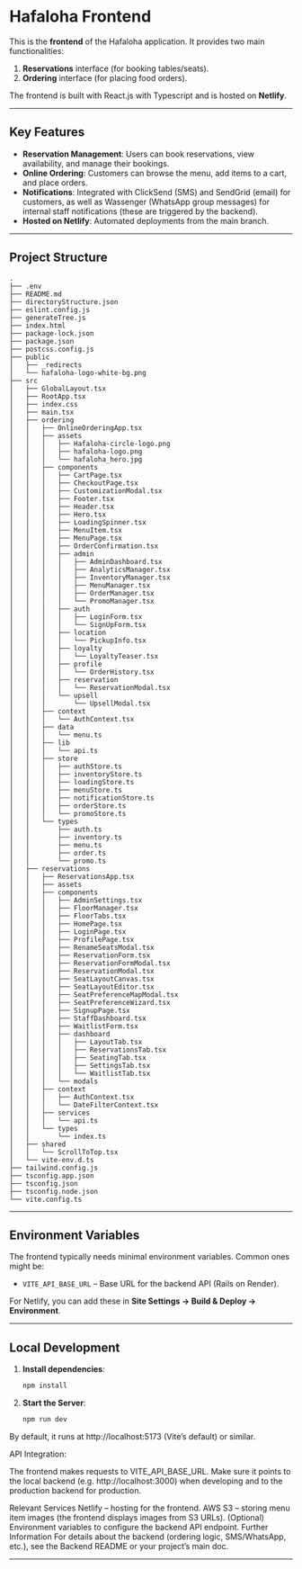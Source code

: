 # Hafaloha Frontend

This is the **frontend** of the Hafaloha application. It provides two main functionalities:
1. **Reservations** interface (for booking tables/seats).
2. **Ordering** interface (for placing food orders).

The frontend is built with React.js with Typescript and is hosted on **Netlify**.

---

## **Key Features**

- **Reservation Management**: Users can book reservations, view availability, and manage their bookings.
- **Online Ordering**: Customers can browse the menu, add items to a cart, and place orders.
- **Notifications**: Integrated with ClickSend (SMS) and SendGrid (email) for customers, as well as Wassenger (WhatsApp group messages) for internal staff notifications (these are triggered by the backend).
- **Hosted on Netlify**: Automated deployments from the main branch.

---

## **Project Structure**
```
.
├── .env
├── README.md
├── directoryStructure.json
├── eslint.config.js
├── generateTree.js
├── index.html
├── package-lock.json
├── package.json
├── postcss.config.js
├── public
│   ├── _redirects
│   └── hafaloha-logo-white-bg.png
├── src
│   ├── GlobalLayout.tsx
│   ├── RootApp.tsx
│   ├── index.css
│   ├── main.tsx
│   ├── ordering
│   │   ├── OnlineOrderingApp.tsx
│   │   ├── assets
│   │   │   ├── Hafaloha-circle-logo.png
│   │   │   ├── hafaloha-logo.png
│   │   │   └── hafaloha_hero.jpg
│   │   ├── components
│   │   │   ├── CartPage.tsx
│   │   │   ├── CheckoutPage.tsx
│   │   │   ├── CustomizationModal.tsx
│   │   │   ├── Footer.tsx
│   │   │   ├── Header.tsx
│   │   │   ├── Hero.tsx
│   │   │   ├── LoadingSpinner.tsx
│   │   │   ├── MenuItem.tsx
│   │   │   ├── MenuPage.tsx
│   │   │   ├── OrderConfirmation.tsx
│   │   │   ├── admin
│   │   │   │   ├── AdminDashboard.tsx
│   │   │   │   ├── AnalyticsManager.tsx
│   │   │   │   ├── InventoryManager.tsx
│   │   │   │   ├── MenuManager.tsx
│   │   │   │   ├── OrderManager.tsx
│   │   │   │   └── PromoManager.tsx
│   │   │   ├── auth
│   │   │   │   ├── LoginForm.tsx
│   │   │   │   └── SignUpForm.tsx
│   │   │   ├── location
│   │   │   │   └── PickupInfo.tsx
│   │   │   ├── loyalty
│   │   │   │   └── LoyaltyTeaser.tsx
│   │   │   ├── profile
│   │   │   │   └── OrderHistory.tsx
│   │   │   ├── reservation
│   │   │   │   └── ReservationModal.tsx
│   │   │   └── upsell
│   │   │       └── UpsellModal.tsx
│   │   ├── context
│   │   │   └── AuthContext.tsx
│   │   ├── data
│   │   │   └── menu.ts
│   │   ├── lib
│   │   │   └── api.ts
│   │   ├── store
│   │   │   ├── authStore.ts
│   │   │   ├── inventoryStore.ts
│   │   │   ├── loadingStore.ts
│   │   │   ├── menuStore.ts
│   │   │   ├── notificationStore.ts
│   │   │   ├── orderStore.ts
│   │   │   └── promoStore.ts
│   │   └── types
│   │       ├── auth.ts
│   │       ├── inventory.ts
│   │       ├── menu.ts
│   │       ├── order.ts
│   │       └── promo.ts
│   ├── reservations
│   │   ├── ReservationsApp.tsx
│   │   ├── assets
│   │   ├── components
│   │   │   ├── AdminSettings.tsx
│   │   │   ├── FloorManager.tsx
│   │   │   ├── FloorTabs.tsx
│   │   │   ├── HomePage.tsx
│   │   │   ├── LoginPage.tsx
│   │   │   ├── ProfilePage.tsx
│   │   │   ├── RenameSeatsModal.tsx
│   │   │   ├── ReservationForm.tsx
│   │   │   ├── ReservationFormModal.tsx
│   │   │   ├── ReservationModal.tsx
│   │   │   ├── SeatLayoutCanvas.tsx
│   │   │   ├── SeatLayoutEditor.tsx
│   │   │   ├── SeatPreferenceMapModal.tsx
│   │   │   ├── SeatPreferenceWizard.tsx
│   │   │   ├── SignupPage.tsx
│   │   │   ├── StaffDashboard.tsx
│   │   │   ├── WaitlistForm.tsx
│   │   │   ├── dashboard
│   │   │   │   ├── LayoutTab.tsx
│   │   │   │   ├── ReservationsTab.tsx
│   │   │   │   ├── SeatingTab.tsx
│   │   │   │   ├── SettingsTab.tsx
│   │   │   │   └── WaitlistTab.tsx
│   │   │   └── modals
│   │   ├── context
│   │   │   ├── AuthContext.tsx
│   │   │   └── DateFilterContext.tsx
│   │   ├── services
│   │   │   └── api.ts
│   │   └── types
│   │       └── index.ts
│   ├── shared
│   │   └── ScrollToTop.tsx
│   └── vite-env.d.ts
├── tailwind.config.js
├── tsconfig.app.json
├── tsconfig.json
├── tsconfig.node.json
└── vite.config.ts
```

---

## **Environment Variables**

The frontend typically needs minimal environment variables. Common ones might be:

- `VITE_API_BASE_URL` – Base URL for the backend API (Rails on Render).

For Netlify, you can add these in **Site Settings → Build & Deploy → Environment**.

---

## **Local Development**

1. **Install dependencies**:
   ```bash
   npm install
   ```
1. **Start the Server**:
   ```bash
   npm run dev
By default, it runs at http://localhost:5173 (Vite’s default) or similar.

API Integration:

The frontend makes requests to VITE_API_BASE_URL. Make sure it points to the local backend (e.g. http://localhost:3000) when developing and to the production backend for production.

Relevant Services
Netlify – hosting for the frontend.
AWS S3 – storing menu item images (the frontend displays images from S3 URLs).
(Optional) Environment variables to configure the backend API endpoint.
Further Information
For details about the backend (ordering logic, SMS/WhatsApp, etc.), see the Backend README or your project’s main doc.

---